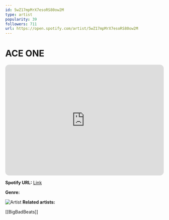 ```yaml
---
id: 5wZ17mpMrX7esoRS80ow2M
type: artist
popularity: 39
followers: 711
url: https://open.spotify.com/artist/5wZ17mpMrX7esoRS80ow2M
---
```

# ACE ONE

<iframe style="border-radius:12px" src="https://open.spotify.com/embed/artist/5wZ17mpMrX7esoRS80ow2M" width="100%" height="352" frameBorder="0" allowfullscreen="" allow="autoplay; clipboard-write; encrypted-media; fullscreen; picture-in-picture" loading="lazy"></iframe>

**Spotify URL:** [Link](https://open.spotify.com/artist/5wZ17mpMrX7esoRS80ow2M)

**Genre:** 

![Artist](https://i.scdn.co/image/ab67616d0000b273053f31037066a51064d4321e)
**Related artists:**

[[BigBadBeats]]
